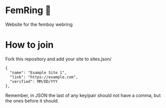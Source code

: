 # FemRing 🌸
Website for the femboy webring

# How to join

Fork this repository and add your site to sites.json/

```
{ 
  "name": "Example Site 1",  
  "link": "https://example.com",  
  "verified": MM/DD/YYY  
},

```
Remember, in JSON the last of any key/pair should not have a comma, but the ones before it should.
